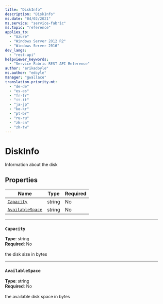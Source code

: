 ```yaml
---
title: "DiskInfo"
description: "DiskInfo"
ms.date: "04/02/2021"
ms.service: "service-fabric"
ms.topic: "reference"
applies_to: 
  - "Azure"
  - "Windows Server 2012 R2"
  - "Windows Server 2016"
dev_langs: 
  - "rest-api"
helpviewer_keywords: 
  - "Service Fabric REST API Reference"
author: "erikadoyle"
ms.author: "edoyle"
manager: "gwallace"
translation.priority.mt: 
  - "de-de"
  - "es-es"
  - "fr-fr"
  - "it-it"
  - "ja-jp"
  - "ko-kr"
  - "pt-br"
  - "ru-ru"
  - "zh-cn"
  - "zh-tw"
---
```

# DiskInfo

Information about the disk

## Properties
| Name | Type | Required |
| --- | --- | --- |
| [`Capacity`](#capacity) | string | No |
| [`AvailableSpace`](#availablespace) | string | No |

____
### `Capacity`
__Type__: string <br/>
__Required__: No<br/>
<br/>
the disk size in bytes

____
### `AvailableSpace`
__Type__: string <br/>
__Required__: No<br/>
<br/>
the available disk space in bytes
